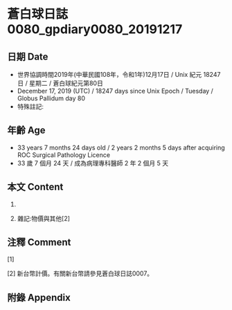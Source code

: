 # 蒼白球日誌0080_gpdiary0080_20191217 #

## 日期 Date ##

* 世界協調時間2019年(中華民國108年，令和1年)12月17日 / Unix 紀元 18247 日 / 星期二 / 蒼白球紀元第80日
* December 17, 2019 (UTC) / 18247 days since Unix Epoch / Tuesday / Globus Pallidum day 80
* 特殊註記:

## 年齡 Age ##

* 33 years 7 months 24 days old / 2 years 2 months 5 days after acquiring ROC Surgical Pathology Licence
* 33 歲 7 個月 24 天 / 成為病理專科醫師 2 年 2 個月 5 天

## 本文 Content ##

1. 

    
2. 雜記:物價與其他[2]

    

## 注釋 Comment ##

[1] 


[2] 新台幣計價。有關新台幣請參見蒼白球日誌0007。



## 附錄 Appendix ##

